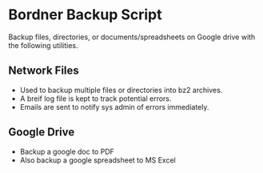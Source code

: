 # Bordner Backup Script
Backup files, directories, or documents/spreadsheets on Google drive with the following utilities.

## Network Files
- Used to backup multiple files or directories into bz2 archives.
- A breif log file is kept to track potential errors.
- Emails are sent to notify sys admin of errors immediately.

## Google Drive
- Backup a google doc to PDF
- Also backup a google spreadsheet to MS Excel